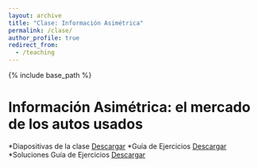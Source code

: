 ```yaml
---
layout: archive
title: "Clase: Información Asimétrica"
permalink: /clase/
author_profile: true
redirect_from:
  - /teaching
---
```


{% include base_path %}

Información Asimétrica: el mercado de los autos usados
======
*Diapositivas de la clase [Descargar](https://nrpastrian.github.io/nrpastrian.github.io/files/slides.pdf)
*Guía de Ejercicios [Descargar](https://nrpastrian.github.io/nrpastrian.github.io/files/ejercicios.pdf)
*Soluciones Guía de Ejercicios [Descargar](https://nrpastrian.github.io/nrpastrian.github.io/files/soluciones.pdf)

